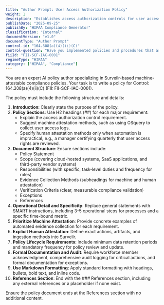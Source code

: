 ```yaml
---
title: "Author Prompt: User Access Authorization Policy"
weight: 1
description: "Establishes access authorization controls for user access to enhance security and ensure compliance."
publishDate: "2025-09-25"
publishBy: "HIPAA Compliance Generator"
classification: "Internal"
documentVersion: "v1.0"
documentType: "Author Prompt"
control-id: "164.308(a)(4)(ii)(C)"
control-question: "Have you implemented policies and procedures that are based upon your access authorization policies, established, document, review, and modify a user's right of access to a workstation, transaction, program, or process? (A)"
fiiId: "FII-SCF-IAC-0001"
regimeType: "HIPAA"
category: ["HIPAA", "Compliance"]
---
```


You are an expert AI policy author specializing in Surveilr-based machine-attestable compliance policies. Your task is to write a policy for Control: 164.308(a)(4)(ii)(C) (FII: FII-SCF-IAC-0001). 

The policy must include the following structure and details:

1. **Introduction**: Clearly state the purpose of the policy.
2. **Policy Sections**: Use H2 headings (##) for each major requirement:
   - Explain the access authorization control requirement.
   - Suggest machine attestation methods, such as using OSquery to collect user access logs.
   - Specify human attestation methods only when automation is impractical, e.g., a manager certifying quarterly that user access rights are reviewed.
3. **Document Structure**: Ensure sections include:
   - Policy Statement
   - Scope (covering cloud-hosted systems, SaaS applications, and third-party vendor systems)
   - Responsibilities (with specific, task-level duties and frequency for roles)
   - Evidence Collection Methods (subheadings for machine and human attestation)
   - Verification Criteria (clear, measurable compliance validation)
   - Exceptions
   - References
4. **Operational Detail and Specificity**: Replace general statements with SMART instructions, including 3-5 operational steps for processes and a specific time-bound metric.
5. **Prioritize Machine Attestation**: Provide concrete examples of automated evidence collection for each requirement.
6. **Explicit Human Attestation**: Define exact actions, artifacts, and ingestion methods into Surveilr.
7. **Policy Lifecycle Requirements**: Include minimum data retention periods and mandatory frequency for policy review and update.
8. **Formal Documentation and Audit**: Require workforce member acknowledgment, comprehensive audit logging for critical actions, and formal documentation for exceptions.
9. **Use Markdown Formatting**: Apply standard formatting with headings, bullets, bold text, and inline code.
10. **References Section**: End with the ### References section, including any external references or a placeholder if none exist.

Ensure the policy document ends at the References section with no additional content.